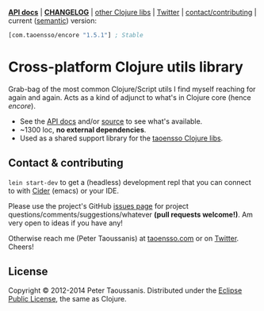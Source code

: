 **[API docs][]** | **[CHANGELOG][]** | [other Clojure libs][] | [Twitter][] | [contact/contributing](#contact--contributing) | current ([semantic][]) version:

```clojure
[com.taoensso/encore "1.5.1"] ; Stable
```

# Cross-platform Clojure utils library

Grab-bag of the most common Clojure/Script utils I find myself reaching for again and again. Acts as a kind of adjunct to what's in Clojure core (hence _encore_).

  * See the [API docs][] and/or [source][] to see what's available.
  * ~1300 loc, **no external dependencies**.
  * Used as a shared support library for the [taoensso Clojure libs][].

## Contact & contributing

`lein start-dev` to get a (headless) development repl that you can connect to with [Cider][] (emacs) or your IDE.

Please use the project's GitHub [issues page][] for project questions/comments/suggestions/whatever **(pull requests welcome!)**. Am very open to ideas if you have any!

Otherwise reach me (Peter Taoussanis) at [taoensso.com][] or on [Twitter][]. Cheers!

## License

Copyright &copy; 2012-2014 Peter Taoussanis. Distributed under the [Eclipse Public License][], the same as Clojure.

[API docs]: <http://ptaoussanis.github.io/encore/>
[CHANGELOG_]: <https://github.com/ptaoussanis/encore/blob/master/CHANGELOG.md>
[CHANGELOG]: <https://github.com/ptaoussanis/encore/releases>
[other Clojure libs]: <https://www.taoensso.com/clojure-libraries>
[taoensso Clojure libs]: <https://www.taoensso.com/clojure-libraries>
[Twitter]: <https://twitter.com/ptaoussanis>
[semantic]: <http://semver.org/>
[Leiningen]: <http://leiningen.org/>
[CDS]: <http://clojure-doc.org/>
[ClojureWerkz]: <http://clojurewerkz.org/>
[issues page]: <https://github.com/ptaoussanis/encore/issues>
[commit history]: <https://github.com/ptaoussanis/encore/commits/master>
[Cider]: <https://github.com/clojure-emacs/cider>
[taoensso.com]: <https://www.taoensso.com>
[Eclipse Public License]: <https://raw2.github.com/ptaoussanis/encore/master/LICENSE>
[source]: <https://github.com/ptaoussanis/encore/blob/master/src/taoensso/encore.cljx>
